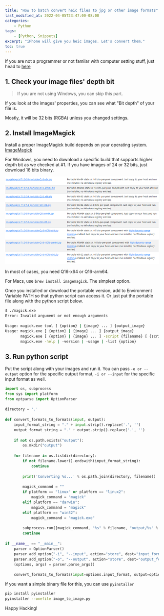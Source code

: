 ```yaml
---
title: "How to batch convert heic files to jpg or other image formats"
last_modified_at: 2022-04-05T23:47:00-08:00
categories:
    - Python
tags:
    - [Python, Snippets]
excerpt: "iPhone will give you heic images. Let's convert them."
toc: true
---
```


If you are not a programmer or not familar with computer setting stuff, just head to [here](#4-worry-less-option)

## 1. Check your image files' depth bit

> If you are not using Windows, you can skip this part.

If you look at the images' properties, you can see what "Bit depth" of your file is.

Mostly, it will be 32 bits (RGBA) unless you changed settings.

## 2. Install ImageMagick

Install a proper ImageMagick build depends on your operating system. [ImageMagick](https://imagemagick.org/script/download.php#windows)

For Windows, you need to download a specific build that supports higher depth bit as we checked at #1. If you have images of 24 or 32 bits, just download 16 bits binary.

![windows_option](/_posts/python/how-to-convert-heic-to-jpg/images/windows.PNG)

In most of cases, you need Q16-x64 or Q16-arm64.

For Macs, use `brew install imagemagick`. The simplest option.

Once you installed or download the portable version, add to Environment Variable PATH so that python script can access it. Or just put the portable file along with the python script below.

```bash
$ ./magick.exe 
Error: Invalid argument or not enough arguments

Usage: magick.exe tool [ {option} | {image} ... ] {output_image}
Usage: magick.exe [ {option} | {image} ... ] {output_image}
       magick.exe [ {option} | {image} ... ] -script {filename} [ {script_args} ...]
       magick.exe -help | -version | -usage | -list {option}
```

## 3. Run python script

Put the script along with your images and run it. You can pass `-o or --output` option for the specific output format, `-i or --input` for the specific input format as well.

```python
import os, subprocess        
from sys import platform
from optparse import OptionParser

directory = '.'

def convert_formats_to_formats(input, output):
    input_format_string = "." + input.strip().replace('.', '')
    output_format_string = "." + output.strip().replace('.', '')

    if not os.path.exists("output"):
        os.mkdir("output")

    for filename in os.listdir(directory):
        if not filename.lower().endswith(input_format_string):
            continue

        print('Converting %s...' % os.path.join(directory, filename))
        
        magick_command = ""
        if platform == "linux" or platform == "linux2":
            magick_command = "magick"
        elif platform == "darwin":
            magick_command = "magick"
        elif platform == "win32":
            magick_command = "magick.exe"

        subprocess.run([magick_command, "%s" % filename, "output/%s" % (filename[0:-5] + output_format_string)])
        continue

if __name__ == "__main__":
    parser = OptionParser()
    parser.add_option("-i", "--input", action="store", dest="input_format", help="Specify conversion format. Default is heic", default="heic")
    parser.add_option("-o", "--output", action="store", dest="output_format", help="Specify conversion format. Default is jpg", default="jpg")
    (options, args) = parser.parse_args()

    convert_formats_to_formats(input=options.input_format, output=options.output_format)
```

If you want a simple binary file for this, you can use `pyinstaller`

```bash
pip install pyinstaller
pyinstaller --onefile image_to_image.py
```

Happy Hacking!
